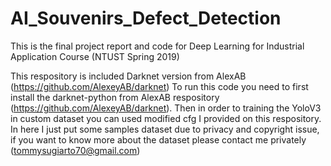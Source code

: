 # AI_Souvenirs_Defect_Detection
This is the final project report and code for Deep Learning for Industrial Application Course (NTUST Spring 2019)

This respository is included Darknet version from AlexAB (https://github.com/AlexeyAB/darknet)
To run this code you need to first install the darknet-python from AlexAB respository (https://github.com/AlexeyAB/darknet).
Then in order to training the YoloV3 in custom dataset you can used modified cfg I provided on this respository.
In here I just put some samples dataset due to privacy and copyright issue, if you want to know more about the dataset please contact me privately (tommysugiarto70@gmail.com)


